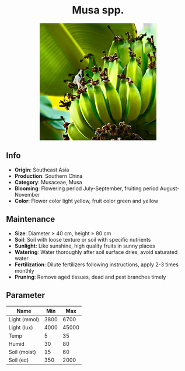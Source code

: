 <h1 align='center'>Musa spp.</h1>
<p align="center">
    <img 
        align='center'
        width='320'
        src="../images/musa spp.png" 
        alt='Musa spp.' />
</p>

## Info

 - **Origin**: Southeast Asia
 - **Production**: Southern China
 - **Category**: Musaceae, Musa
 - **Blooming**: Flowering period July-September, fruiting period August-November
 - **Color**: Flower color light yellow, fruit color green and yellow

## Maintenance

 - **Size**: Diameter ≥ 40 cm, height ≥ 80 cm
 - **Soil**: Soil with loose texture or soil with specific nutrients
 - **Sunlight**: Like sunshine, high quality fruits in sunny places
 - **Watering**: Water thoroughly after soil surface dries, avoid saturated water
 - **Fertilization**: Dilute fertilizers following instructions, apply 2-3 times monthly
 - **Pruning**: Remove aged tissues, dead and pest branches timely

## Parameter

| Name         | Min  | Max   |
|--------------|------|-------|
| Light (mmol) | 3800 | 6700  |
| Light (lux)  | 4000 | 45000 |
| Temp         | 5    | 35    |
| Humid        | 30   | 80    |
| Soil (moist) | 15   | 60    |
| Soil (ec)    | 350  | 2000  |